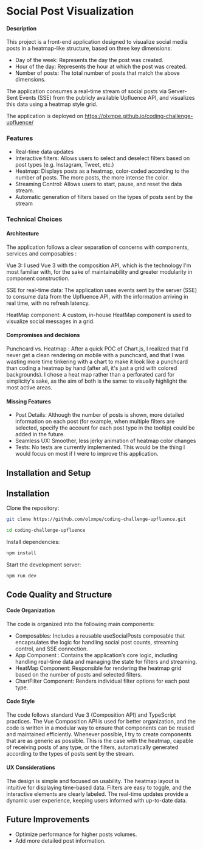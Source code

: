 # Social Post Visualization

#### Description

This project is a front-end application designed to visualize social media posts in a heatmap-like structure, based on three key dimensions:

- Day of the week: Represents the day the post was created.
- Hour of the day: Represents the hour at which the post was created.
- Number of posts: The total number of posts that match the above dimensions.

The application consumes a real-time stream of social posts via Server-Sent Events (SSE) from the publicly available Upfluence API, and visualizes this data using a heatmap style grid.

The application is deployed on https://olxmpe.github.io/coding-challenge-upfluence/

### Features

- Real-time data updates
- Interactive filters: Allows users to select and deselect filters based on post types (e.g. Instagram, Tweet, etc.)
- Heatmap: Displays posts as a heatmap, color-coded according to the number of posts. The more posts, the more intense the color.
- Streaming Control: Allows users to start, pause, and reset the data stream.
- Automatic generation of filters based on the types of posts sent by the stream

### Technical Choices

#### Architecture

The application follows a clear separation of concerns with components, services and composables :

Vue 3: I used Vue 3 with the composition API, which is the technology I'm most familiar with, for the sake of maintainability and greater modularity in component construction.

SSE for real-time data: The application uses events sent by the server (SSE) to consume data from the Upfluence API, with the information arriving in real time, with no refresh latency.

HeatMap component: A custom, in-house HeatMap component is used to visualize social messages in a grid.

#### Compromises and decisions

Punchcard vs. Heatmap : After a quick POC of Chart.js, I realized that I'd never get a clean rendering on mobile with a punchcard, and that I was wasting more time tinkering with a chart to make it look like a punchcard than coding a heatmap by hand (after all, it's just a grid with colored backgrounds). I chose a heat map rather than a perforated card for simplicity's sake, as the aim of both is the same: to visually highlight the most active areas.

#### Missing Features

- Post Details: Although the number of posts is shown, more detailed information on each post (for example, when multiple filters are selected, specify the account for each post type in the tooltip) could be added in the future.
- Seamless UX: Smoother, less jerky animation of heatmap color changes
- Tests: No tests are currently implemented. This would be the thing I would focus on most if I were to improve this application.

## Installation and Setup

## Installation

Clone the repository:

```bash
git clone https://github.com/olxmpe/coding-challenge-upfluence.git
```

```bash
cd coding-challenge-upfluence
```

Install dependencies:

```bash
npm install
```

Start the development server:

```bash
npm run dev
```

## Code Quality and Structure

#### Code Organization

The code is organized into the following main components:

- Composables: Includes a reusable useSocialPosts composable that encapsulates the logic for handling social post counts, streaming control, and SSE connection.
- App Component : Contains the application’s core logic, including handling real-time data and managing the state for filters and streaming.
- HeatMap Component: Responsible for rendering the heatmap grid based on the number of posts and selected filters.
- ChartFilter Component: Renders individual filter options for each post type.

#### Code Style

The code follows standard Vue 3 (Composition API) and TypeScript practices. The Vue Composition API is used for better organization, and the code is written in a modular way to ensure that components can be reused and maintained efficiently. Whenever possible, I try to create components that are as generic as possible. This is the case with the heatmap, capable of receiving posts of any type, or the filters, automatically generated according to the types of posts sent by the stream.

#### UX Considerations

The design is simple and focused on usability. The heatmap layout is intuitive for displaying time-based data.
Filters are easy to toggle, and the interactive elements are clearly labeled.
The real-time updates provide a dynamic user experience, keeping users informed with up-to-date data.

## Future Improvements

- Optimize performance for higher posts volumes.
- Add more detailed post information.
